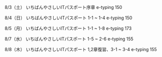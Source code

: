 8/3（土）
いちばんやさしいITパスポート序章
e-typing 150

8/4（日）
いちばんやさしいITパスポート 1-1 ~ 1-4
e-typing 150

8/5（月）
いちばんやさしいITパスポート 1-1 ~ 1-8
e-typing 173

8/7（水）
いちばんやさしいITパスポート 1-5 ~ 2-6
e-typing 155

8/8（木）
いちばんやさしいITパスポート 1,2章復習、3-1 ~ 3-4
e-typing 155